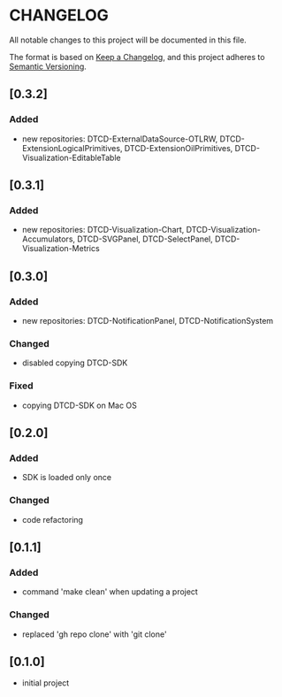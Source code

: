 # CHANGELOG

All notable changes to this project will be documented in this file.

The format is based on [Keep a Changelog](https://keepachangelog.com/en/1.0.0/),
and this project adheres to [Semantic Versioning](https://semver.org/spec/v2.0.0.html).

## [0.3.2]

### Added

- new repositories: DTCD-ExternalDataSource-OTLRW, DTCD-ExtensionLogicalPrimitives, DTCD-ExtensionOilPrimitives, DTCD-Visualization-EditableTable

## [0.3.1]

### Added

- new repositories: DTCD-Visualization-Chart, DTCD-Visualization-Accumulators, DTCD-SVGPanel, DTCD-SelectPanel, DTCD-Visualization-Metrics

## [0.3.0]

### Added

- new repositories: DTCD-NotificationPanel, DTCD-NotificationSystem

### Changed

- disabled copying DTCD-SDK

### Fixed

- copying DTCD-SDK on Mac OS

## [0.2.0]

### Added

- SDK is loaded only once

### Changed

- code refactoring

## [0.1.1]

### Added

- command 'make clean' when updating a project

### Changed

- replaced 'gh repo clone' with 'git clone'

## [0.1.0]

- initial project